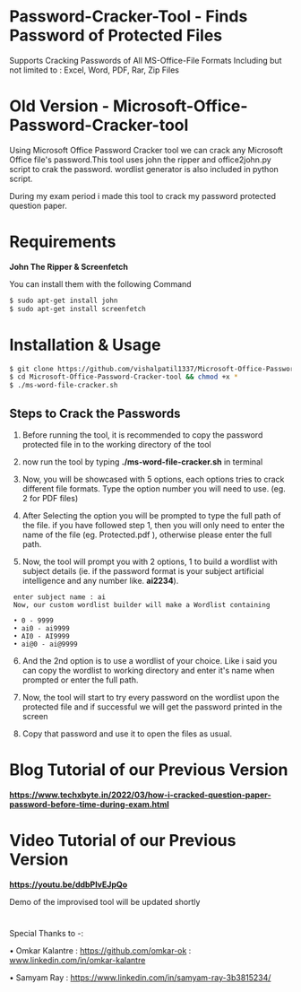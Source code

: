 # Password-Cracker-Tool - Finds Password of Protected Files
Supports Cracking Passwords of All MS-Office-File Formats Including but not limited to :
Excel, Word, PDF, Rar, Zip Files

# Old Version - Microsoft-Office-Password-Cracker-tool
Using Microsoft Office Password Cracker tool we can crack any Microsoft Office file's password.This tool uses john the ripper and office2john.py script to crak the password. wordlist generator is also included in python script.

During my exam period i made this tool to crack my password protected question paper.


# Requirements

**John The Ripper & Screenfetch**

You can install them with the following Command

``` bash
$ sudo apt-get install john
$ sudo apt-get install screenfetch
```


# Installation & Usage

``` bash
$ git clone https://github.com/vishalpatil1337/Microsoft-Office-Password-Cracker-tool.git
$ cd Microsoft-Office-Password-Cracker-tool && chmod +x *
$ ./ms-word-file-cracker.sh       
```

   ## Steps to Crack the Passwords 
   
   1) Before running the tool, it is recommended to copy the password protected file in to the working directory of the tool
   
   2) now run the tool by typing **./ms-word-file-cracker.sh** in terminal

   3) Now, you will be showcased with 5 options, each options tries to crack different file formats. Type the option number you will need to use. (eg. 2 for PDF files)   
   
   4) After Selecting the option you will be prompted to type the full path of the file. if you have followed step 1, then you will only need to enter the name of the file (eg. Protected.pdf ), otherwise please enter the full path.
   
   5) Now, the tool will prompt you with 2 options, 1 to build a wordlist with subject details (ie. if the password format is your subject artificial intelligence and any number like. **ai2234**).
   
    
     enter subject name : ai  
     Now, our custom wordlist builder will make a Wordlist containing   
      
     • 0 - 9999  
     • ai0 - ai9999  
     • AI0 - AI9999  
     • ai@0 - ai@9999   
   
   6) And the 2nd option is to use a wordlist of your choice. Like i said you can copy the wordlist to working directory and enter it's name when prompted or enter the full path.

   7) Now, the tool will start to try every password on the wordlist upon the protected file and if successful we will get the password printed in the screen

   8) Copy that password and use it to open the files as usual.
   
  
  # Blog Tutorial of our Previous Version
  
**https://www.techxbyte.in/2022/03/how-i-cracked-question-paper-password-before-time-during-exam.html**
  
  # Video Tutorial of our Previous Version

**https://youtu.be/ddbPlvEJpQo**

Demo of the improvised tool will be updated shortly


#



Special Thanks to -: 

   •	Omkar Kalantre  :   https://github.com/omkar-ok :  www.linkedin.com/in/omkar-kalantre
   
   •	Samyam Ray      :   https://www.linkedin.com/in/samyam-ray-3b3815234/

